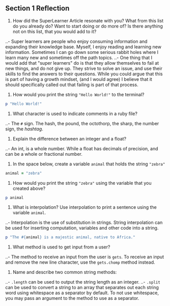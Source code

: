 ## Section 1 Reflection

1. How did the SuperLearner Article resonate with you? What from this list do you already do? Want to start doing or do more of? Is there anything not on this list, that you would add to it?

..- Super learners are people who enjoy consuming information and expanding their knowledge base. Myself, I enjoy reading and learning new information. Sometimes I can go down some serious rabbit holes where I learn many new and sometimes off the path topics.
..- One thing that I would add that "super learners" do is that they allow themselves to fail at new things, and do not give up. They strive to solve an issue, and use their skills to find the answers to their questions. While you could argue that this is part of having a growth mindset, (and I would agree) I believe that it should specifically called out that failing is part of that process.

1. How would you print the string `"Hello World!"` to the terminal?

```ruby
p "Hello World!"
```

1. What character is used to indicate comments in a ruby file?

..- The `#` sign. The hash, the pound, the octothorp, the sharp, the number sign, the *hashtag*.

1. Explain the difference between an integer and a float?

..- An int, is a whole number. While a float has decimals of precision, and can be a whole or fractional number.

1. In the space below, create a variable `animal` that holds the string `"zebra"`

```ruby
animal = "zebra"
```

1. How would you print the string `"zebra"` using the variable that you created above?

```ruby
p animal
```

1. What is interpolation? Use interpolation to print a sentence using the variable `animal`.

..- Interpolation is the use of substitution in strings. String interpolation can be used for inserting computation, variables and other code into a string.

```ruby
p "The #{animal} is a majestic animal, native to Africa."
```

1. What method is used to get input from a user?

..- The method to receive an input from the user is `gets`. To receive an input and remove the new line character, use the `gets.chomp` method instead.

1. Name and describe two common string methods:

..- `.length` can be used to output the string length as an integer.
..- `.split` can be used to convert a string to an array that separates out each string word using whitespace as a separator by default. To not use whitespace, you may pass an argument to the method to use as a separator.
